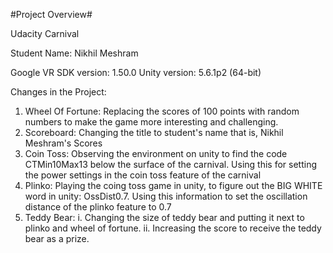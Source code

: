 #Project Overview# </br>

Udacity Carnival

Student Name: Nikhil Meshram

Google VR SDK version: 1.50.0
Unity version: 5.6.1p2 (64-bit)

Changes in the Project:
1. Wheel Of Fortune: Replacing the scores of 100 points with random numbers to make the game more interesting and challenging.
2. Scoreboard: Changing the title to student's name that is, Nikhil Meshram's Scores
3. Coin Toss: Observing the environment on unity to find the code CTMin10Max13 below the surface of the carnival. Using this for setting the power settings in the coin toss feature of the carnival
4. Plinko: Playing the coing toss game in unity, to figure out the BIG WHITE word in unity: OssDist0.7. Using this information to set the oscillation distance of the plinko feature to 0.7
5. Teddy Bear: i. Changing the size of teddy bear and putting it next to plinko and wheel of fortune. 
	       ii. Increasing the score to receive the teddy bear as a prize.
